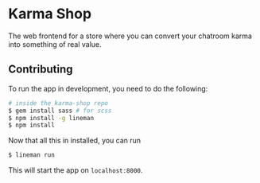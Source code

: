 # Karma Shop

The web frontend for a store where you can convert your chatroom karma
into something of real value.

## Contributing

To run the app in development, you need to do the following:

```sh
# inside the karma-shop repo
$ gem install sass # for scss
$ npm install -g lineman
$ npm install
```

Now that all this in installed, you can run

```sh
$ lineman run
```

This will start the app on `localhost:8000`.

